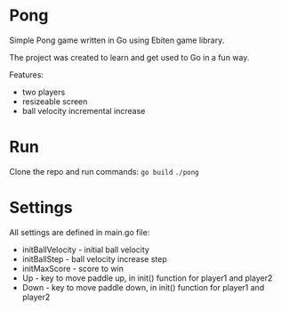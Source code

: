 # Pong
Simple Pong game written in Go using Ebiten game library.

The project was created to learn and get used to Go in a fun way.

Features:
* two players
* resizeable screen
* ball velocity incremental increase

# Run
Clone the repo and run commands:
`go build`
`./pong`

# Settings
All settings are defined in main.go file:
* initBallVelocity - initial ball velocity
* initBallStep - ball velocity increase step
* initMaxScore - score to win
* Up - key to move paddle up, in init() function for player1 and player2
* Down - key to move paddle down, in init() function for player1 and player2


